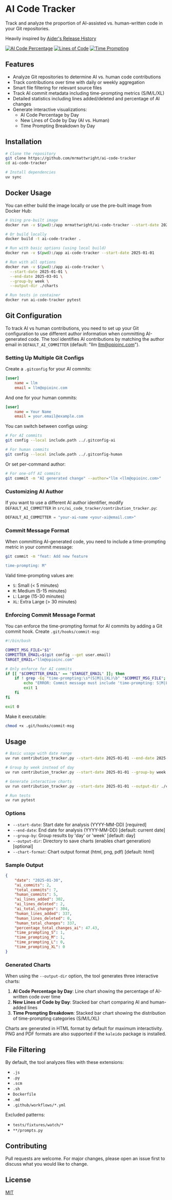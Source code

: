 # AI Code Tracker

Track and analyze the proportion of AI-assisted vs. human-written code in your Git repositories.

Heavily inspired by [Aider's Release History](https://aider.chat/HISTORY.html)

[![AI Code Percentage](charts/static/ai_code_percentage.png)](charts/ai_code_percentage.html)
[![Lines of Code](charts/static/lines_of_code.png)](charts/lines_of_code.html)
[![Time Prompting](charts/static/time_prompting.png)](charts/time_prompting.html)

## Features

- Analyze Git repositories to determine AI vs. human code contributions
- Track contributions over time with daily or weekly aggregation
- Smart file filtering for relevant source files
- Track AI commit metadata including time-prompting metrics (S/M/L/XL)
- Detailed statistics including lines added/deleted and percentage of AI changes
- Generate interactive visualizations:
  - AI Code Percentage by Day
  - New Lines of Code by Day (AI vs. Human)
  - Time Prompting Breakdown by Day

## Installation

```bash
# Clone the repository
git clone https://github.com/mrmattwright/ai-code-tracker
cd ai-code-tracker

# Install dependencies
uv sync
```

## Docker Usage

You can either build the image locally or use the pre-built image from Docker Hub:

```bash
# Using pre-built image
docker run -v $(pwd):/app mrmattwright/ai-code-tracker --start-date 2025-01-01

# Or build locally
docker build -t ai-code-tracker .

# Run with basic options (using local build)
docker run -v $(pwd):/app ai-code-tracker --start-date 2025-01-01

# Run with all options
docker run -v $(pwd):/app ai-code-tracker \
  --start-date 2025-01-01 \
  --end-date 2025-03-01 \
  --group-by week \
  --output-dir ./charts

# Run tests in container
docker run ai-code-tracker pytest
```

## Git Configuration

To track AI vs human contributions, you need to set up your Git configuration to use different author information when committing AI-generated code. The tool identifies AI contributions by matching the author email in `DEFAULT_AI_COMMITTER` (default: "llm <llm@opioinc.com>").

### Setting Up Multiple Git Configs

Create a `.gitconfig` for your AI commits:

```ini
[user]
    name = llm
    email = llm@opioinc.com
```

And one for your human commits:

```ini
[user]
    name = Your Name
    email = your.email@example.com
```

You can switch between configs using:

```bash
# For AI commits
git config --local include.path ../.gitconfig-ai

# For human commits
git config --local include.path ../.gitconfig-human
```

Or set per-command author:

```bash
# For one-off AI commits
git commit -m "AI generated change" --author="llm <llm@opioinc.com>"
```

### Customizing AI Author

If you want to use a different AI author identifier, modify `DEFAULT_AI_COMMITTER` in `src/ai_code_tracker/contribution_tracker.py`:

```python
DEFAULT_AI_COMMITTER = "your-ai-name <your-ai@email.com>"
```

### Commit Message Format

When committing AI-generated code, you need to include a time-prompting metric in your commit message:

```bash
git commit -m "feat: Add new feature

time-prompting: M"
```

Valid time-prompting values are:
- `S`: Small (< 5 minutes)
- `M`: Medium (5-15 minutes)
- `L`: Large (15-30 minutes)
- `XL`: Extra Large (> 30 minutes)

### Enforcing Commit Message Format

You can enforce the time-prompting format for AI commits by adding a Git commit hook. Create `.git/hooks/commit-msg`:

```bash
#!/bin/bash

COMMIT_MSG_FILE="$1"
COMMITTER_EMAIL=$(git config --get user.email)
TARGET_EMAIL="llm@opioinc.com"

# Only enforce for AI commits
if [[ "$COMMITTER_EMAIL" == "$TARGET_EMAIL" ]]; then
    if ! grep -Eq "time-prompting:\s*(S|M|L|XL)\b" "$COMMIT_MSG_FILE"; then
        echo "ERROR: Commit message must include 'time-prompting: S|M|L|XL'"
        exit 1
    fi
fi

exit 0
```

Make it executable:
```bash
chmod +x .git/hooks/commit-msg
```

## Usage

```bash
# Basic usage with date range
uv run contribution_tracker.py --start-date 2025-01-01 --end-date 2025-03-01

# Group by week instead of day
uv run contribution_tracker.py --start-date 2025-01-01 --group-by week

# Generate interactive charts
uv run contribution_tracker.py --start-date 2025-01-01 --output-dir ./charts

# Run tests
uv run pytest
```

### Options

- `--start-date`: Start date for analysis (YYYY-MM-DD) [required]
- `--end-date`: End date for analysis (YYYY-MM-DD) [default: current date]
- `--group-by`: Group results by 'day' or 'week' [default: day]
- `--output-dir`: Directory to save charts (enables chart generation) [optional]
- `--chart-format`: Chart output format (html, png, pdf) [default: html]

### Sample Output

```json
{
    "date": "2025-01-30",
    "ai_commits": 2,
    "total_commits": 7,
    "human_commits": 5,
    "ai_lines_added": 302,
    "ai_lines_deleted": 2,
    "ai_total_changes": 304,
    "human_lines_added": 337,
    "human_lines_deleted": 0,
    "human_total_changes": 337,
    "percentage_total_changes_ai": 47.43,
    "time_prompting_S": 1,
    "time_prompting_M": 1,
    "time_prompting_L": 0,
    "time_prompting_XL": 0
}
```

### Generated Charts

When using the `--output-dir` option, the tool generates three interactive charts:

1. **AI Code Percentage by Day**: Line chart showing the percentage of AI-written code over time
2. **New Lines of Code by Day**: Stacked bar chart comparing AI and human-added lines
3. **Time Prompting Breakdown**: Stacked bar chart showing the distribution of time-prompting categories (S/M/L/XL)

Charts are generated in HTML format by default for maximum interactivity. PNG and PDF formats are also supported if the `kaleido` package is installed.

## File Filtering

By default, the tool analyzes files with these extensions:
- `.js`
- `.py`
- `.scm`
- `.sh`
- `Dockerfile`
- `.md`
- `.github/workflows/*.yml`

Excluded patterns:
- `tests/fixtures/watch/*`
- `**/prompts.py`

## Contributing

Pull requests are welcome. For major changes, please open an issue first to discuss what you would like to change.

## License

[MIT](https://choosealicense.com/licenses/mit/)
